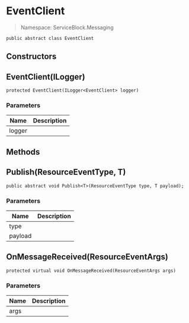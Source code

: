 EventClient
======
> Namespace: ServiceBlock.Messaging



```
public abstract class EventClient
```

## Constructors

EventClient(ILogger<EventClient>)
------


```
protected EventClient(ILogger<EventClient> logger)
```

### Parameters
Name | Description
--- | ---
logger | 








## Methods

Publish(ResourceEventType, T)
------


```
public abstract void Publish<T>(ResourceEventType type, T payload);
```

### Parameters
Name | Description
--- | ---
type | 
payload | 




OnMessageReceived(ResourceEventArgs)
------


```
protected virtual void OnMessageReceived(ResourceEventArgs args)
```

### Parameters
Name | Description
--- | ---
args | 






